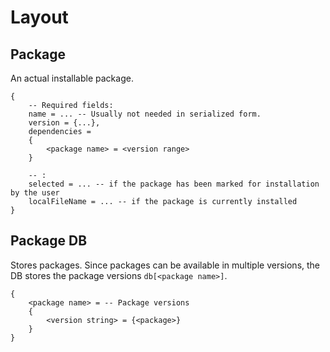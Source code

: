 # Layout

## Package

An actual installable package.

```
{
    -- Required fields:
    name = ... -- Usually not needed in serialized form.
    version = {...},
    dependencies =
    {
        <package name> = <version range>
    }

    -- :
    selected = ... -- if the package has been marked for installation by the user
    localFileName = ... -- if the package is currently installed
}
```




## Package DB

Stores packages.  Since packages can be available in multiple versions,
the DB stores the package versions `db[<package name>]`.

```
{
    <package name> = -- Package versions
    {
        <version string> = {<package>}
    }
}
```
